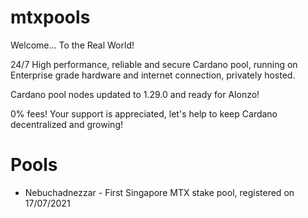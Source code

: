 # mtxpools

Welcome... To the Real World! </br>

24/7 High performance, reliable and secure Cardano pool, running on Enterprise grade hardware and internet connection, privately hosted.

Cardano pool nodes updated to 1.29.0 and ready for Alonzo!

0% fees! Your support is appreciated, let's help to keep Cardano decentralized and growing!</br>

# Pools
- Nebuchadnezzar - First Singapore MTX stake pool, registered on 17/07/2021
